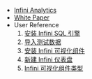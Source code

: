 <!-- docs/_sidebar.md -->

* [Infini Analytics](/)
* [White Paper](white_paper.md)
* User Reference
    1. [安装 Infini SQL 引擎](install_infini_sql.md)
    2. [导入测试数据](import_test_data.md)
    3. [安装 Infini 可视化组件](install_infini_bi.md)
    4. [新建 Infini 仪表盘](add_dashboard.md)
    5. [Infini 可视化组件类型](chart_types.md)
